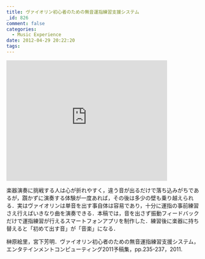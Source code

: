 ```yaml
---
title: ヴァイオリン初心者のための無音運指練習支援システム
_id: 826
comment: false
categories:
  - Music Experience
date: 2012-04-29 20:22:20
tags:
---
```



<iframe width="420" height="315" src="https://www.youtube.com/embed/fpaF37K_mjE" frameborder="0" allowfullscreen></iframe>

<!--more-->
楽器演奏に挑戦する人は心が折れやすく，違う音が出るだけで落ち込みがちであるが，躓かずに演奏する体験が一度あれば，その後は多少の壁も乗り越えられる．実はヴァイオリンは単音を出す事自体は容易であり，十分に運指の事前練習さえ行えばいきなり曲を演奏できる．本稿では，音を出さず振動フィードバックだけで運指練習が行えるスマートフォンアプリを制作した．練習後に楽器に持ち替えると「初めて出す音」が「音楽」になる．

榊原絵里，宮下芳明．ヴァイオリン初心者のための無音運指練習支援システム，エンタテインメントコンピューティング2011予稿集，pp.235-237，2011\.
